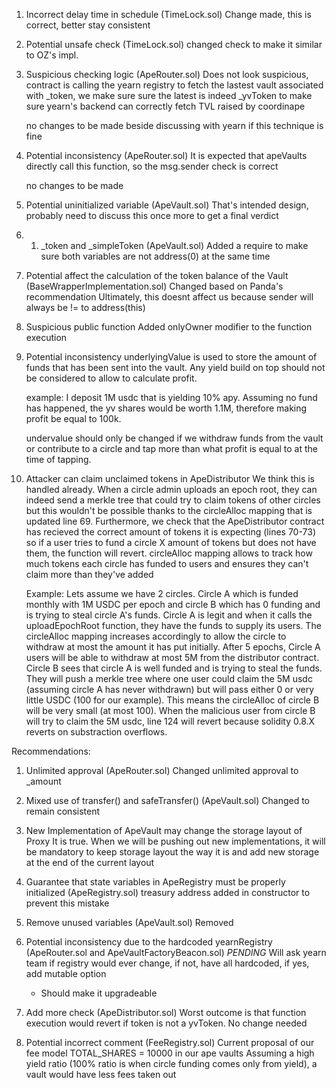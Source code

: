 

1. Incorrect delay time in schedule (TimeLock.sol)
	Change made, this is correct, better stay consistent

2. Potential unsafe check  (TimeLock.sol)
	changed check to make it similar to OZ's impl.

3. Suspicious checking logic (ApeRouter.sol)
	Does not look suspicious, contract is calling the yearn registry to fetch the lastest vault associated with _token,
	we make sure sure the latest is indeed _yvToken to make sure yearn's backend can correctly fetch TVL raised by coordinape

	no changes to be made beside discussing with yearn if this technique is fine

4. Potential inconsistency (ApeRouter.sol)
	It is expected that apeVaults directly call this function, so the msg.sender check is correct

	no changes to be made

5. Potential uninitialized variable (ApeVault.sol)
	That's intended design, probably need to discuss this once more to get a final verdict

5. 1. _token and _simpleToken (ApeVault.sol)
	Added a require to make sure both variables are not address(0) at the same time

6. Potential affect the calculation of the token balance of the Vault (BaseWrapperImplementation.sol)
	Changed based on Panda's recommendation
	Ultimately, this doesnt affect us because sender will always be != to address(this)

7. Suspicious public function
	Added onlyOwner modifier to the function execution

8. Potential inconsistency
	underlyingValue is used to store the amount of funds that has been sent into the vault. Any yield build on top should not be considered to allow to calculate profit.

	example: I deposit 1M usdc that is yielding 10% apy. Assuming no fund has happened, the yv shares would be worth 1.1M, therefore making profit be equal to 100k. 

	undervalue should only be changed if we withdraw funds from the vault or contribute to a circle and tap more than what profit is equal to at the time of tapping.

9. Attacker can claim unclaimed tokens in ApeDistributor 
	We think this is handled already.
	When a circle admin uploads an epoch root, they can indeed send a merkle tree that could try to claim tokens of other circles but this wouldn't be possible thanks to the circleAlloc mapping that is updated line 69. Furthermore, we check that the ApeDistributor contract has recieved the correct amount of tokens it is expecting (lines 70-73) so if a user tries to fund a circle X amount of tokens but does not have them, the function will revert.
	circleAlloc mapping allows to track how much tokens each circle has funded to users and ensures they can't claim more than they've added

	Example: 
	Lets assume we have 2 circles. Circle A which is funded monthly with 1M USDC per epoch and circle B which has 0 funding and is trying to steal circle A's funds.
	Circle A is legit and when it calls the uploadEpochRoot function, they have the funds to supply its users. The circleAlloc mapping increases accordingly to allow the circle to withdraw at most the amount it has put initially. After 5 epochs, Circle A users will be able to withdraw at most 5M from the distributor contract. Circle B sees that circle A is well funded and is trying to steal the funds. They will push a merkle tree where one user could claim the 5M usdc (assuming circle A has never withdrawn) but will pass either 0 or very little USDC (100 for our example). This means the circleAlloc of circle B will be very small (at most 100). When the malicious user from circle B will try to claim the 5M usdc, line 124 will revert because solidity 0.8.X reverts on substraction overflows.

Recommendations:

1. Unlimited approval (ApeRouter.sol)
	Changed unlimited approval to _amount

2. Mixed use of transfer() and safeTransfer() (ApeVault.sol)
	Changed to remain consistent

3. New Implementation of ApeVault may change the storage layout of Proxy
	It is true. When we will be pushing out new implementations, it will be mandatory to keep storage layout the way it is and add new storage at the end of the current layout

4. Guarantee that state variables in ApeRegistry must be properly initialized (ApeRegistry.sol)
	treasury address added in constructor to prevent this mistake

5. Remove unused variables (ApeVault.sol)
	Removed

6. Potential inconsistency due to the hardcoded yearnRegistry (ApeRouter.sol and ApeVaultFactoryBeacon.sol) *PENDING*
	Will ask yearn team if registry would ever change, if not, have all hardcoded, if yes, add mutable option
	- Should make it upgradeable

7. Add more check (ApeDistributor.sol)
	Worst outcome is that function execution would revert if token is not a yvToken. No change needed

8. Potential incorrect comment (FeeRegistry.sol)
	Current proposal of our fee model
	TOTAL_SHARES = 10000 in our ape vaults
	Assuming a high yield ratio (100% ratio is when circle funding comes only from yield), a vault would have less fees taken out
	